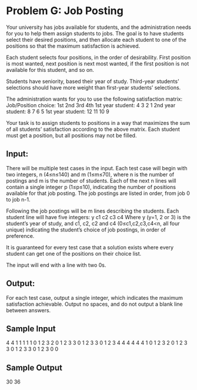 # Problem G: Job Posting

Your university has jobs available for students, and the administration needs for you to help them assign students to jobs. The goal is to have students select their desired positions, and then allocate each student to one of the positions so that the maximum satisfaction is achieved.

Each student selects four positions, in the order of desirability. First position is most wanted, next position is next most wanted, if the first position is not available for this student, and so on.

Students have seniority, based their year of study. Third-year students’ selections should have more weight than first-year students’ selections.

The administration wants for you to use the following satisfaction matrix:
Job/Position choice:    1st    2nd    3rd    4th
1st year student:        4     3       2      1
2nd year student:        8     7       6      5
1st year student:        12    11      10     9

Your task is to assign students to positions in a way that maximizes the sum of
all students’ satisfaction according to the above matrix. Each student must get a
position, but all positions may not be filled.

## Input:
There will be multiple test cases in the input. Each test case will begin with two integers, n (4≤n≤140) and m (1≤m≤70), where n is the number of postings and m is the number of students. Each of the next n lines will contain a single integer p (1≤p≤10), indicating the number of positions available for that job posting. The job postings are listed in order, from job 0 to job n-1.

Following the job postings will be m lines describing the students. Each student line will have five integers:
      y c1 c2 c3 c4
Where y (y=1, 2 or 3) is the student’s year of study, and c1, c2, c2 and c4 (0≤c1,c2,c3,c4<n, all four unique) indicating the student’s choice of job postings, in order of preference.

It is guaranteed for every test case that a solution exists where every student can get one of the positions on their choice list.

The input will end with a line with two 0s.

## Output:
For each test case, output a single integer, which indicates the maximum satisfaction achievable. Output no spaces, and do not output a blank line between answers.

## Sample Input
4 4
1
1
1
1
1 0 1 2 3
2 0 1 2 3
3 0 1 2 3
3 0 1 2 3
4 4
4
4
4
4
1 0 1 2 3
2 0 1 2 3
3 0 1 2 3
3 0 1 2 3
0 0

## Sample Output
30
36

